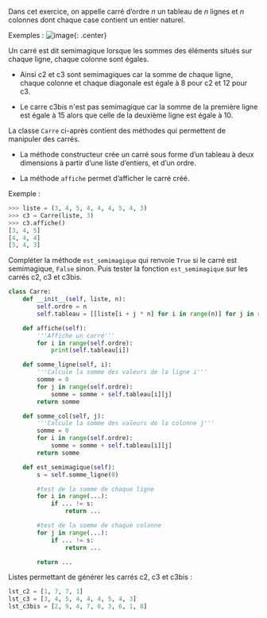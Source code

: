 Dans cet exercice, on appelle carré d’ordre $n$ un tableau de $n$ lignes et $n$ colonnes dont chaque case contient un entier naturel.

Exemples :
![image](/assets/sujets/nsi/term/pratique/img/35_carre.png){: .center}

Un carré est dit semimagique lorsque les sommes des éléments situés sur chaque ligne, chaque
colonne sont égales.

- Ainsi c2 et c3 sont semimagiques car la somme de chaque
ligne, chaque colonne et chaque diagonale est égale à 8 pour c2 et 12 pour c3.

- Le carre c3bis n'est pas semimagique car la somme de la première ligne est égale à 15 alors que celle de la deuxième ligne
est égale à 10.

La classe `Carre` ci-après contient des méthodes qui permettent de manipuler des carrés.

- La méthode constructeur crée un carré sous forme d’un tableau à deux dimensions
à partir d’une liste d’entiers, et d’un ordre.

- La méthode `affiche` permet d’afficher le carré créé.

Exemple :

```python
>>> liste = (3, 4, 5, 4, 4, 4, 5, 4, 3)
>>> c3 = Carre(liste, 3)
>>> c3.affiche()
[3, 4, 5]
[4, 4, 4]
[5, 4, 3]
```

Compléter la méthode `est_semimagique` qui renvoie `True` si le carré est semimagique,
`False` sinon. Puis tester la fonction `est_semimagique` sur les carrés c2, c3 et c3bis.

```python linenums='1'
class Carre:
    def __init__(self, liste, n):
        self.ordre = n
        self.tableau = [[liste[i + j * n] for i in range(n)] for j in range(n)]

    def affiche(self):
        '''Affiche un carré'''
        for i in range(self.ordre):
            print(self.tableau[i])

    def somme_ligne(self, i):
        '''Calcule la somme des valeurs de la ligne i'''
        somme = 0
        for j in range(self.ordre):
            somme = somme + self.tableau[i][j]
        return somme

    def somme_col(self, j):
        '''Calcule la somme des valeurs de la colonne j'''
        somme = 0
        for i in range(self.ordre):
            somme = somme + self.tableau[i][j]
        return somme

    def est_semimagique(self):
        s = self.somme_ligne(0)

        #test de la somme de chaque ligne
        for i in range(...):
            if ... != s:
                return ...

        #test de la somme de chaque colonne
        for j in range(...):
            if ... != s:
                return ...

        return ...
```

Listes permettant de générer les carrés c2, c3 et c3bis :

```python linenums='1'
lst_c2 = [1, 7, 7, 1]
lst_c3 = [3, 4, 5, 4, 4, 4, 5, 4, 3]
lst_c3bis = [2, 9, 4, 7, 0, 3, 6, 1, 8]
```
